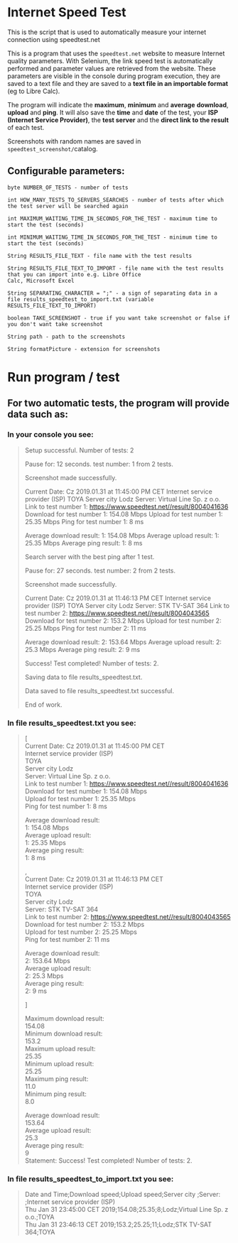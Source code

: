 # Internet Speed Test
This is the script that is used to automatically measure your internet connection using speedtest.net

This is a program that uses the `speedtest.net` website to measure Internet quality parameters.
With Selenium, the link speed test is automatically performed and parameter values are retrieved from the website. These parameters are visible in the console during program execution, they are saved to a text file and they are saved to a **text file in an importable format** (eg to Libre Calc). 

The program will indicate the **maximum**, **minimum** and **average** **download**, **upload** and **ping**. It will also save the **time** and **date** of the test, your **ISP (Internet Service Provider)**, the **test server** and the **direct link to the result** of each test.

Screenshots with random names are saved in `speedtest_screenshot/`catalog.


## Configurable parameters:
```
byte NUMBER_OF_TESTS - number of tests

int HOW_MANY_TESTS_TO_SERVERS_SEARCHES - number of tests after which the test server will be searched again

int MAXIMUM_WAITING_TIME_IN_SECONDS_FOR_THE_TEST - maximum time to start the test (seconds)

int MINIMUM_WAITING_TIME_IN_SECONDS_FOR_THE_TEST - minimum time to start the test (seconds)

String RESULTS_FILE_TEXT - file name with the test results

String RESULTS_FILE_TEXT_TO_IMPORT - file name with the test results that you can import into e.g. Libre Office
Calc, Microsoft Excel

String SEPARATING_CHARACTER = ";" - a sign of separating data in a file results_speedtest_to_import.txt (variable RESULTS_FILE_TEXT_TO_IMPORT)

boolean TAKE_SCREENSHOT - true if you want take screenshot or false if you don't want take screenshot

String path - path to the screenshots

String formatPicture - extension for screenshots
```
# Run program / test
## For two automatic tests, the program will provide data such as:
### In your console you see:
> Setup successful.
> Number of tests: 2
>
> Pause for: 12 seconds.
> test number: 1 from 2 tests.
>
> Screenshot made successfully. 
>
>
> Current Date: Cz 2019.01.31 at 11:45:00 PM CET
> Internet service provider (ISP) 
> TOYA
> Server city Lodz
> Server: Virtual Line Sp. z o.o.
> Link to test number 1: https://www.speedtest.net//result/8004041636
> Download for test number 1: 154.08 Mbps
> Upload for test number 1: 25.35 Mbps
> Ping for test number 1: 8 ms
>
>
> Average download result: 
> 1: 154.08 Mbps
> Average upload result: 
> 1: 25.35 Mbps
> Average ping result: 
> 1: 8 ms
>
>
> Search server with the best ping after 1 test.
>
> Pause for: 27 seconds.
> test number: 2 from 2 tests.
>
> Screenshot made successfully. 
>
>
> Current Date: Cz 2019.01.31 at 11:46:13 PM CET
> Internet service provider (ISP) 
> TOYA
> Server city Lodz
> Server: STK TV-SAT 364
> Link to test number 2: https://www.speedtest.net//result/8004043565
> Download for test number 2: 153.2 Mbps
> Upload for test number 2: 25.25 Mbps
> Ping for test number 2: 11 ms
>
>
> Average download result: 
> 2: 153.64 Mbps
> Average upload result: 
> 2: 25.3 Mbps
> Average ping result: 
> 2: 9 ms
>
>
> Success! Test completed! Number of tests: 2.
>
> Saving data to file results_speedtest.txt.
> 
> Data saved to file results_speedtest.txt successful.
>
> End of work.

### In file results_speedtest.txt you see:
> [   
> Current Date: Cz 2019.01.31 at 11:45:00 PM CET   
> Internet service provider (ISP)    
> TOYA   
> Server city Lodz   
> Server: Virtual Line Sp. z o.o.   
> Link to test number 1: https://www.speedtest.net//result/8004041636   
> Download for test number 1: 154.08 Mbps   
> Upload for test number 1: 25.35 Mbps   
> Ping for test number 1: 8 ms   
> 
> 
> Average download result:   
> 1: 154.08 Mbps  
> Average upload result:   
> 1: 25.35 Mbps  
> Average ping result:   
> 1: 8 ms  
>  
> ,    
> Current Date: Cz 2019.01.31 at 11:46:13 PM CET   
> Internet service provider (ISP)   
> TOYA  
> Server city Lodz   
> Server: STK TV-SAT 364   
> Link to test number 2: https://www.speedtest.net//result/8004043565   
> Download for test number 2: 153.2 Mbps   
> Upload for test number 2: 25.25 Mbps   
> Ping for test number 2: 11 ms    
> 
> 
> Average download result:   
> 2: 153.64 Mbps  
> Average upload result:   
> 2: 25.3 Mbps  
> Average ping result:   
> 2: 9 ms  
>  
> ]  
>
> Maximum download result:  
> 154.08  
> Minimum download result:  
> 153.2  
> Maximum upload result:  
> 25.35  
> Minimum upload result:  
> 25.25  
> Maximum ping result:  
> 11.0  
> Minimum ping result:  
> 8.0  
> 
> Average download result:   
> 153.64  
> Average upload result:   
> 25.3  
> Average ping result:   
> 9  
> Statement: Success! Test completed! Number of tests: 2.  

### In file results_speedtest_to_import.txt you see:
> Date and Time;Download speed;Upload speed;Server city ;Server: ;Internet service provider (ISP)  
> Thu Jan 31 23:45:00 CET 2019;154.08;25.35;8;Lodz;Virtual Line Sp. z o.o.;TOYA   
> Thu Jan 31 23:46:13 CET 2019;153.2;25.25;11;Lodz;STK TV-SAT 364;TOYA 

